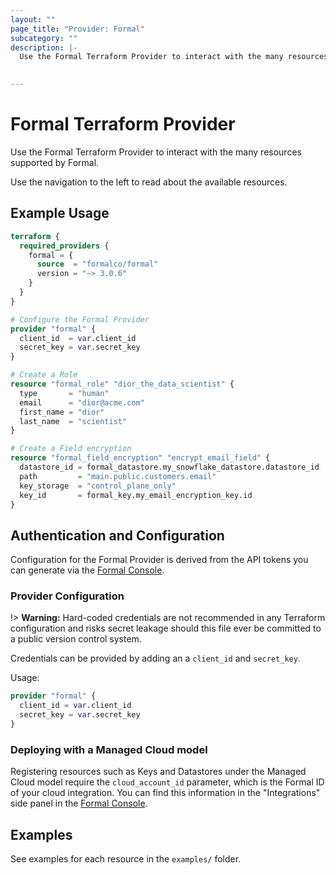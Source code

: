 ```yaml
---
layout: ""
page_title: "Provider: Formal"
subcategory: ""
description: |-
  Use the Formal Terraform Provider to interact with the many resources supported by Formal. 

  
---
```


# Formal Terraform Provider

Use the Formal Terraform Provider to interact with the
many resources supported by Formal.

Use the navigation to the left to read about the available resources.

## Example Usage

```terraform
terraform {
  required_providers {
    formal = {
      source  = "formalco/formal"
      version = "~> 3.0.6"
    }
  }
}

# Configure the Formal Provider
provider "formal" {
  client_id  = var.client_id
  secret_key = var.secret_key
}

# Create a Role
resource "formal_role" "dior_the_data_scientist" {
  type       = "human"
  email      = "dior@acme.com"
  first_name = "dior"
  last_name  = "scientist"
}

# Create a Field encryption 
resource "formal_field_encryption" "encrypt_email_field" {
  datastore_id = formal_datastore.my_snowflake_datastore.datastore_id
  path         = "main.public.customers.email"
  key_storage  = "control_plane_only"
  key_id       = formal_key.my_email_encryption_key.id
}
```


## Authentication and Configuration

Configuration for the Formal Provider is derived from the API tokens you can generate via the [Formal Console](console.joinformal.app).

### Provider Configuration

!> **Warning:** Hard-coded credentials are not recommended in any Terraform
configuration and risks secret leakage should this file ever be committed to a
public version control system.

Credentials can be provided by adding an a `client_id` and `secret_key`.

Usage:

```terraform
provider "formal" {
  client_id = var.client_id
  secret_key = var.secret_key
}
```

### Deploying with a Managed Cloud model

Registering resources such as Keys and Datastores under the Managed Cloud model require the `cloud_account_id` parameter, which is the Formal ID of your cloud integration. You can find this information in the "Integrations" side panel in the [Formal Console](console.joinformal.app).


## Examples

See examples for each resource in the `examples/` folder.

